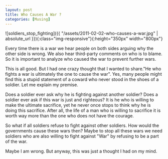```yaml
---
layout: post  
title: Who Causes A War ?  
categories: [Musing]  
---
```


![soldiers_stop_fighting]({{ "/assets/2011-02-02-who-causes-a-war.jpg" | absolute_url }}){:class="img-responsive"}{:height="350px" width="800px"}  

Every time there is a war we hear people on both sides arguing why the other side is wrong. 
We also hear third-party comments on who is to blame. So it is important to analyze who caused 
the war to prevent further wars.  

This is all good. But I had one crazy thought that I wanted to share."He who fights a war is 
ultimately the one to cause the war". Yes, many people might find this a stupid statement of a 
coward who never stood in the shoes of a soldier. Let me explain my premise.  

Does a soldier ever ask why he is fighting against another soldier? Does a soldier ever
ask if this war is just and righteous? It is he who is willing to make the ultimate sacrifice, 
yet he never once stops to think why he is doing this sacrifice. After all, the life of a man 
who is willing to sacrifice it is worth way more than the one who does not have the courage.  

So what if all soldiers refuse to fight against other soldiers. How would the governments cause 
these wars then? Maybe to stop all these wars we need soldiers who are also willing to fight 
against "War" by refusing to be a part of the war.  

Maybe I am wrong. But anyway, this was just a thought I had on my mind.